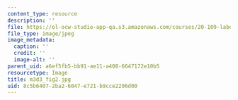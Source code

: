 ```yaml
---
content_type: resource
description: ''
file: https://ol-ocw-studio-app-qa.s3.amazonaws.com/courses/20-109-laboratory-fundamentals-in-biological-engineering-spring-2010/8c5b64072ba26047e721b9cce2296d00_m3d3_fig2.jpg
file_type: image/jpeg
image_metadata:
  caption: ''
  credit: ''
  image-alt: ''
parent_uid: a6ef5fb5-bb91-ae11-a408-6647172e10b5
resourcetype: Image
title: m3d3_fig2.jpg
uid: 8c5b6407-2ba2-6047-e721-b9cce2296d00
---
```

